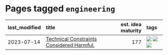 # Pages tagged `engineering`

|last_modified|title|est. idea maturity|tags
|:---|:---|---:|:---|
|2023-07-14|[Technical Constraints Considered Harmful.](../constraints_considered_hazardous.md)|177|[![](https://img.shields.io/badge/tag-best_practices-97a75e)](../tags/best_practices.md) [![](https://img.shields.io/badge/tag-engineering-29349d)](../tags/engineering.md) [![](https://img.shields.io/badge/tag-publication-1eefac)](../tags/publication.md)|